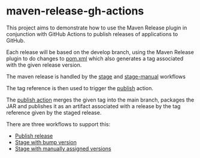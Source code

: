 # maven-release-gh-actions

This project aims to demonstrate how to use the Maven Release plugin in conjunction with GitHub Actions to publish releases of applications to GitHub.


Each release will be based on the develop branch, using the Maven Release plugin to do changes to [pom.xml](pom.xml) which also generates a tag associated with the given release version. 

The maven release is handled by the [stage] and [stage-manual] workflows


The tag reference is then used to trigger the [publish] action.


The [publish action][publish] merges the given tag into the main branch, packages the JAR and publishes it as an artifact associated with a release by the tag reference given by the staged release. 


There are three workflows to support this: 
- [Publish release][publish]
- [Stage with bump version][stage]
- [Stage with manually assigned versions][stage-manual]


[publish]: .github/workflows/publish.yml
[stage]: .github/workflows/stage.yml
[stage-manual]: .github/workflows/stage-manual.yml
